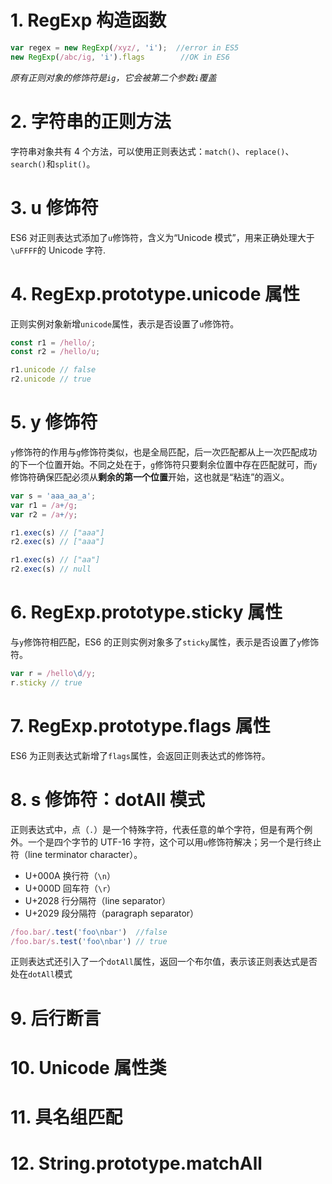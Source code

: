 # 1. RegExp 构造函数
```javascript
var regex = new RegExp(/xyz/, 'i');  //error in ES5
new RegExp(/abc/ig, 'i').flags        //OK in ES6
```
*原有正则对象的修饰符是`ig`，它会被第二个参数`i`覆盖*


# 2. 字符串的正则方法
字符串对象共有 4 个方法，可以使用正则表达式：`match()`、`replace()`、`search()`和`split()`。

# 3. u 修饰符

ES6 对正则表达式添加了`u`修饰符，含义为“Unicode 模式”，用来正确处理大于`\uFFFF`的 Unicode 字符.


# 4. RegExp.prototype.unicode 属性
正则实例对象新增`unicode`属性，表示是否设置了`u`修饰符。
```javascript
const r1 = /hello/;
const r2 = /hello/u;

r1.unicode // false
r2.unicode // true
```


# 5. y 修饰符
`y`修饰符的作用与`g`修饰符类似，也是全局匹配，后一次匹配都从上一次匹配成功的下一个位置开始。不同之处在于，`g`修饰符只要剩余位置中存在匹配就可，而`y`修饰符确保匹配必须从**剩余的第一个位置**开始，这也就是“粘连”的涵义。

```javascript
var s = 'aaa_aa_a';
var r1 = /a+/g;
var r2 = /a+/y;

r1.exec(s) // ["aaa"]
r2.exec(s) // ["aaa"]

r1.exec(s) // ["aa"]
r2.exec(s) // null

```



# 6. RegExp.prototype.sticky 属性
与`y`修饰符相匹配，ES6 的正则实例对象多了`sticky`属性，表示是否设置了`y`修饰符。
```javascript
var r = /hello\d/y;
r.sticky // true
```

# 7. RegExp.prototype.flags 属性
ES6 为正则表达式新增了`flags`属性，会返回正则表达式的修饰符。


# 8. s 修饰符：dotAll 模式
正则表达式中，点（`.`）是一个特殊字符，代表任意的单个字符，但是有两个例外。一个是四个字节的 UTF-16 字符，这个可以用`u`修饰符解决；另一个是行终止符（line terminator character）。
-   U+000A 换行符（`\n`）
-   U+000D 回车符（`\r`）
-   U+2028 行分隔符（line separator）
-   U+2029 段分隔符（paragraph separator）
```javascript
/foo.bar/.test('foo\nbar')  //false
/foo.bar/s.test('foo\nbar') // true
```

正则表达式还引入了一个`dotAll`属性，返回一个布尔值，表示该正则表达式是否处在`dotAll`模式


# 9. 后行断言

 

# 10. Unicode 属性类


# 11. 具名组匹配



# 12. String.prototype.matchAll

<!--stackedit_data:
eyJoaXN0b3J5IjpbLTExNTM5MDQzNzRdfQ==
-->